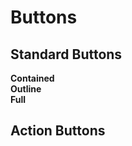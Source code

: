 # Buttons

## Standard Buttons

<section class="mds">
  <div class="flex flex-row flex-nowrap justify-between mt-10">
    <div style="width: 47%;">
      <strong>Contained</strong>
      <div class="my-5">
        <mx-button value="button" />
      </div>
      <div class="my-5">
        <mx-button value="Disabled button" disabled />
      </div>
      <div class="my-5">
        <mx-button value="XL button" xl />
      </div>
      <div class="my-5">
        <mx-button value="XL Disabled button" disabled xl />
      </div>
       <div class="my-5">
        <mx-button value="Button as Link" href="https://google.com" target="_blank" />
      </div>
    </div>
    <div style="width: 47%;">
      <strong>Outline</strong>
      <div class="my-5">
        <mx-button value="Outlined button" type="outlined" />
      </div>
      <div class="my-5">
        <mx-button value="Outlined button" type="outlined" disabled />
      </div>
      <div class="my-5">
        <mx-button value="XL outlined button" type="outlined" xl />
      </div>
      <div class="my-5">
        <mx-button value="XL Disabled outlined button" type="outlined" disabled xl />
      </div>
      <div class="my-5">
        <mx-button value="Button as Link" type="outlined" href="https://google.com" target="_blank" />
      </div>
    </div>
  </div>
  <div>
    <strong>Full</strong>
    <div class="my-5">
      <mx-button value="button" full />
    </div>
    <div class="my-5">
      <mx-button value="XL button" xl full />
    </div>
    <div class="my-5">
      <mx-button value="Outlined button" type="outlined" full />
    </div>
    <div class="my-5">
      <mx-button value="Outlined button" type="outlined" full xl />
    </div>
  </div>
</section>

## Action Buttons

<section class="mds">
  <div class="my-5">
    <mx-button value="button" type="action" />
  </div>
  <div class="my-5">
    <mx-button value="button with icon" type="action" icon-left="ph-apple-logo" />
  </div>
</section>
